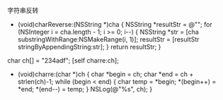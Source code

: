 字符串反转

- (void)charReverse:(NSString *)cha {
    NSString *resultStr = @"";
    for (NSInteger i = cha.length - 1; i >= 0; i--) {
        NSString *str = [cha substringWithRange:NSMakeRange(i, 1)];
        resultStr = [resultStr stringByAppendingString:str];
    }
    return resultStr;
}

char ch[] = "234adf";
[self charre:ch];

- (void)charre:(char *)ch {
    char *begin = ch;
    char *end = ch + strlen(ch)-1;
    while (begin < end) {
        char temp = *begin;
        *(begin++) = *end;
        *(end--) = temp;
    }
    NSLog(@"%s", ch);
}
